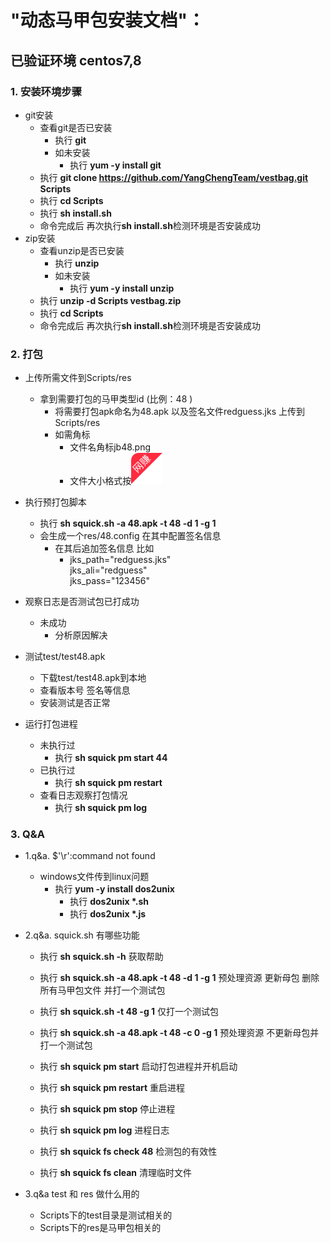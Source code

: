 #  "动态马甲包安装文档"：

##  已验证环境 centos7,8

### 1. 安装环境步骤

-  git安装
    - 查看git是否已安装
      - 执行 **git**
       - 如未安装
         - 执行 **yum -y install git**
    - 执行 **git clone https://github.com/YangChengTeam/vestbag.git Scripts**
    - 执行 **cd  Scripts**
    - 执行 **sh install.sh**
    - 命令完成后  再次执行**sh install.sh**检测环境是否安装成功
- zip安装
    - 查看unzip是否已安装
       - 执行 **unzip**
       - 如未安装
         - 执行 **yum -y install unzip**
    - 执行 **unzip -d Scripts vestbag.zip**
    - 执行 **cd  Scripts**
    - 命令完成后  再次执行**sh install.sh**检测环境是否安装成功

### 2. 打包
- 上传所需文件到Scripts/res
    - 拿到需要打包的马甲类型id (比例：48 )
        - 将需要打包apk命名为48.apk 以及签名文件redguess.jks  上传到Scripts/res
        - 如需角标 
            - 文件名角标jb48.png 
            - 文件大小格式按![jb.png](res/jb.png)
- 执行预打包脚本
    - 执行 **sh squick.sh -a 48.apk -t 48 -d 1 -g 1**
    - 会生成一个res/48.config 在其中配置签名信息
        - 在其后追加签名信息 比如
           - jks_path="redguess.jks"<br/>
             jks_ali="redguess"<br/>
             jks_pass="123456"<br/>

- 观察日志是否测试包已打成功
   - 未成功
      - 分析原因解决
- 测试test/test48.apk
   - 下载test/test48.apk到本地
   - 查看版本号 签名等信息
   - 安装测试是否正常
- 运行打包进程
    - 未执行过
      - 执行 **sh squick pm start 44**
    - 已执行过
      - 执行 **sh squick pm restart**
    - 查看日志观察打包情况
      - 执行 **sh squick pm log**    
### 3. Q&A

- 1.q&a. $'\r':command not found
    - windows文件传到linux问题
      - 执行 **yum -y install dos2unix**
         - 执行 **dos2unix \*.sh**
         - 执行 **dos2unix \*.js**

- 2.q&a. squick.sh 有哪些功能
   - 执行 **sh squick.sh -h** 获取帮助
   - 执行 **sh squick.sh -a 48.apk -t 48 -d 1 -g 1** 预处理资源 更新母包 删除所有马甲包文件 并打一个测试包
   - 执行 **sh squick.sh -t 48 -g 1**  仅打一个测试包
   - 执行 **sh squick.sh -a 48.apk -t 48 -c 0 -g 1** 预处理资源 不更新母包并打一个测试包

   - 执行 **sh squick pm start**    启动打包进程并开机启动
   - 执行 **sh squick pm restart**  重启进程
   - 执行 **sh squick pm stop**  停止进程
   - 执行 **sh squick pm log**  进程日志

   - 执行 **sh squick fs check 48**  检测包的有效性
   - 执行 **sh squick fs clean**  清理临时文件

- 3.q&a test 和 res 做什么用的
   - Scripts下的test目录是测试相关的
   - Scripts下的res是马甲包相关的





        
  


